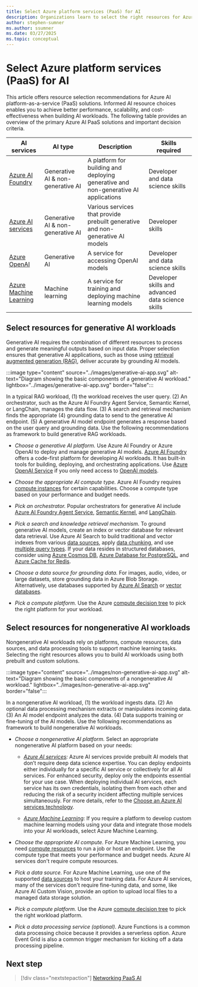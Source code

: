 ```yaml
---
title: Select Azure platform services (PaaS) for AI
description: Organizations learn to select the right resources for Azure AI workloads with recommendations and best practices.
author: stephen-sumner
ms.author: ssumner
ms.date: 03/27/2025
ms.topic: conceptual
---
```


# Select Azure platform services (PaaS) for AI

This article offers resource selection recommendations for Azure AI platform-as-a-service (PaaS) solutions. Informed AI resource choices enables you to achieve better performance, scalability, and cost-effectiveness when building AI workloads. The following table provides an overview of the primary Azure AI PaaS solutions and important decision criteria.

| AI services | AI type | Description | Skills required |
|---------|------------|---------| --- |
| [Azure AI Foundry](/azure/ai-foundry/what-is-azure-ai-foundry) | Generative AI & non-generative AI | A platform for building and deploying generative and non-generative AI applications | Developer and data science skills |
| [Azure AI services](/azure/ai-services/what-are-ai-services) | Generative AI & non-generative AI | Various services that provide prebuilt generative and non-generative AI models | Developer skills |
| [Azure OpenAI](/azure/ai-services/openai/) | Generative AI | A service for accessing OpenAI models | Developer and data science skills |
| [Azure Machine Learning](/azure/machine-learning/overview-what-is-azure-machine-learning) | Machine learning | A service for training and deploying machine learning models | Developer skills and advanced data science skills |

## Select resources for generative AI workloads

Generative AI requires the combination of different resources to process and generate meaningful outputs based on input data. Proper selection ensures that generative AI applications, such as those using [retrieval augmented generation (RAG)](/azure/architecture/ai-ml/guide/rag/rag-solution-design-and-evaluation-guide), deliver accurate by grounding AI models.

:::image type="content" source="../images/generative-ai-app.svg" alt-text="Diagram showing the basic components of a generative AI workload." lightbox="../images/generative-ai-app.svg" border="false":::

In a typical RAG workload, (1) the workload receives the user query. (2) An orchestrator, such as the Azure AI Foundry Agent Service, Semantic Kernel, or LangChain, manages the data flow. (3) A search and retrieval mechanism finds the appropriate (4) grounding data to send to the generative AI endpoint. (5) A generative AI model endpoint generates a response based on the user query and grounding data. Use the following recommendations as framework to build generative RAG workloads.

- *Choose a generative AI platform.* Use Azure AI Foundry or Azure OpenAI to deploy and manage generative AI models. [Azure AI Foundry](/azure/ai-studio/what-is-ai-studio) offers a code-first platform for developing AI workloads. It has built-in tools for building, deploying, and orchestrating applications. Use [Azure OpenAI Service](/azure/ai-services/openai/overview) if you only need access to [OpenAI models](/azure/ai-services/openai/concepts/models).

- *Choose the appropriate AI compute type.* Azure AI Foundry requires [compute instances](/azure/ai-studio/how-to/create-manage-compute) for certain capabilities. Choose a compute type based on your performance and budget needs.

- *Pick an orchestrator.* Popular orchestrators for generative AI include [Azure AI Foundry Agent Service](/azure/ai-services/agents/overview), [Semantic Kernel](/semantic-kernel/overview/), and [LangChain](https://python.langchain.com/v0.2/docs/integrations/platforms/microsoft/).

- *Pick a search and knowledge retrieval mechanism.* To ground generative AI models, create an index or vector database for relevant data retrieval. Use Azure AI Search to build traditional and vector indexes from various [data sources](/azure/search/search-indexer-overview#supported-data-sources), apply [data chunking](/azure/search/vector-search-integrated-vectorization), and use [multiple query types](/azure/search/search-query-overview#types-of-queries). If your data resides in structured databases, consider using [Azure Cosmos DB](/azure/cosmos-db/vector-database), [Azure Database for PostgreSQL](/azure/postgresql/flexible-server/how-to-use-pgvector), and [Azure Cache for Redis](/azure/azure-cache-for-redis/cache-overview-vector-similarity).

- *Choose a data source for grounding data.* For images, audio, video, or large datasets, store grounding data in Azure Blob Storage. Alternatively, use databases supported by [Azure AI Search](/azure/search/search-indexer-overview#supported-data-sources) or [vector databases](/dotnet/ai/conceptual/vector-databases#available-vector-database-solutions).

- *Pick a compute platform.* Use the Azure [compute decision tree](/azure/architecture/guide/technology-choices/compute-decision-tree) to pick the right  platform for your workload.

## Select resources for nongenerative AI workloads

Nongenerative AI workloads rely on platforms, compute resources, data sources, and data processing tools to support machine learning tasks. Selecting the right resources allows you to build AI workloads using both prebuilt and custom solutions.

:::image type="content" source="../images/non-generative-ai-app.svg" alt-text="Diagram showing the basic components of a nongenerative AI workload." lightbox="../images/non-generative-ai-app.svg" border="false":::

In a nongenerative AI workload, (1) the workload ingests data. (2) An optional data processing mechanism extracts or manipulates incoming data. (3) An AI model endpoint analyzes the data. (4) Data supports training or fine-tuning of the AI models. Use the following recommendations as framework to build nongenerative AI workloads.

- *Choose a nongenerative AI platform.* Select an appropriate nongenerative AI platform based on your needs:

    - *[Azure AI services](/azure/ai-services/what-are-ai-services):* Azure AI services provide prebuilt AI models that don’t require deep data science expertise. You can deploy endpoints either individually for a specific AI service or collectively for all AI services. For enhanced security, deploy only the endpoints essential for your use case. When deploying individual AI services, each service has its own credentials, isolating them from each other and reducing the risk of a security incident affecting multiple services simultaneously. For more details, refer to the [Choose an Azure AI services technology](/azure/architecture/data-guide/technology-choices/cognitive-services). 
    
    - *[Azure Machine Learning](/azure/machine-learning/overview-what-is-azure-machine-learning):* If you require a platform to develop custom machine learning models using your data and integrate those models into your AI workloads, select Azure Machine Learning.

- *Choose the appropriate AI compute.* For Azure Machine Learning, you need [compute resources](/azure/machine-learning/concept-azure-machine-learning-v2) to run a job or host an endpoint. Use the compute type that meets your performance and budget needs. Azure AI services don't require compute resources.

- *Pick a data source.* For Azure Machine Learning, use one of the supported [data sources](/azure/machine-learning/how-to-access-data#supported-data-storage-service-types) to host your training data. For Azure AI services, many of the services don't require fine-tuning data, and some, like Azure AI Custom Vision, provide an option to upload local files to a managed data storage solution.

- *Pick a compute platform.* Use the Azure [compute decision tree](/azure/architecture/guide/technology-choices/compute-decision-tree) to pick the right workload platform.

- *Pick a data processing service (optional).* Azure Functions is a common data processing choice because it provides a serverless option. Azure Event Grid is also a common trigger mechanism for kicking off a data processing pipeline.

## Next step

> [!div class="nextstepaction"]
> [Networking PaaS AI](../platform/networking.md)
